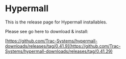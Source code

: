 # Hypermall

This is the release page for Hypermall installables.

Please see go here to download & install:

[https://github.com/Trac-Systems/hypermall-downloads/releases/tag/0.41.9](https://github.com/Trac-Systems/hypermall-downloads/releases/tag/0.41.29)
